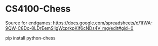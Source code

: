 # CS4100-Chess

Source for endgames: https://docs.google.com/spreadsheets/d/1fWA-9QW-C8Dc-8LDrEemSligWcprkpKif6cNDs4V_mg/edit#gid=0

pip install python-chess